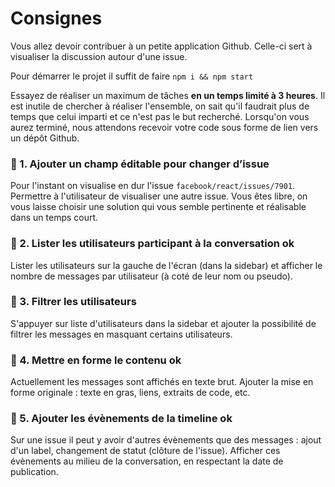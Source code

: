 # Consignes

Vous allez devoir contribuer à un petite application Github. Celle-ci sert à visualiser la discussion autour d'une issue.

Pour démarrer le projet il suffit de faire `npm i && npm start`

Essayez de réaliser un maximum de tâches **en un temps limité à 3 heures**. Il est inutile de chercher à réaliser l'ensemble, on sait qu'il faudrait plus de temps que celui imparti et ce n'est pas le but recherché.
Lorsqu'on vous aurez terminé, nous attendons recevoir votre code sous forme de lien vers un dépôt Github.

### 📝 1. Ajouter un champ éditable pour changer d’issue

Pour l'instant on visualise en dur l'issue `facebook/react/issues/7901`. Permettre à l'utilisateur de visualiser une autre issue. Vous êtes libre, on vous laisse choisir une solution qui vous semble pertinente et réalisable dans un temps court.

### 📝 2. Lister les utilisateurs participant à la conversation ok

Lister les utilisateurs sur la gauche de l'écran (dans la sidebar) et afficher le nombre de messages par utilisateur (à coté de leur nom ou pseudo).

### 📝 3. Filtrer les utilisateurs

S'appuyer sur liste d'utilisateurs dans la sidebar et ajouter la possibilité de filtrer les messages en masquant certains utilisateurs.

### 📝 4. Mettre en forme le contenu ok

Actuellement les messages sont affichés en texte brut. Ajouter la mise en forme originale : texte en gras, liens, extraits de code, etc.

### 📝 5. Ajouter les évènements de la timeline ok

Sur une issue il peut y avoir d'autres évènements que des messages : ajout d'un label, changement de statut (clôture de l'issue). Afficher ces évènements au milieu de la conversation, en respectant la date de publication.
